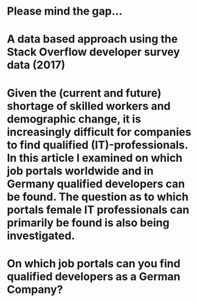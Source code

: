 # Please mind the gap...
# A data based approach using the Stack Overflow developer survey data (2017)

# Given the (current and future) shortage of skilled workers and demographic change, it is increasingly difficult for companies to find qualified (IT)-professionals. In this article I examined on which job portals worldwide and in Germany qualified developers can be found. The question as to which portals female IT professionals can primarily be found is also being investigated.

# On which job portals can you find qualified developers as a German Company?
